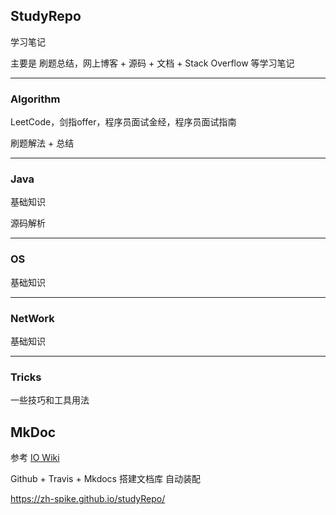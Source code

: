 ## StudyRepo

学习笔记

主要是 刷题总结，网上博客 + 源码 + 文档 + Stack Overflow 等学习笔记 

***
### Algorithm

LeetCode，剑指offer，程序员面试金经，程序员面试指南

刷题解法 + 总结 

***
### Java

基础知识

源码解析

*** 
### OS

基础知识

*** 

### NetWork

基础知识

***

### Tricks

一些技巧和工具用法

## MkDoc

参考 [IO Wiki](https://oi-wiki.org/)

Github + Travis + Mkdocs 搭建文档库 自动装配

https://zh-spike.github.io/studyRepo/
